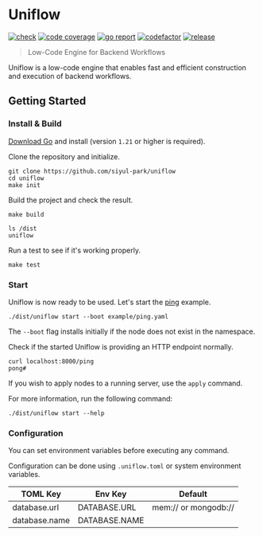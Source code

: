 # Uniflow

[![check][repo_check_img]][repo_check_url]
[![code coverage][go_code_coverage_img]][go_code_coverage_url]
[![go report][go_report_img]][go_report_url]
[![codefactor][repo_codefactor_img]][repo_codefactor_url]
[![release][repo_releases_img]][repo_releases_url]

> Low-Code Engine for Backend Workflows

Uniflow is a low-code engine that enables fast and efficient construction and execution of backend workflows.

## Getting Started
### Install & Build
[Download Go][go_download_url] and install (version `1.21` or higher is required).

Clone the repository and initialize.

```shell
git clone https://github.com/siyul-park/uniflow
cd uniflow
make init
```

Build the project and check the result.

```shell
make build
```

```shell
ls /dist
uniflow
```

Run a test to see if it's working properly.

```shell
make test
```

### Start
Uniflow is now ready to be used. Let's start the [ping](/examples/ping.yaml) example.

```shell
./dist/uniflow start --boot example/ping.yaml
```
The `--boot` flag installs initially if the node does not exist in the namespace.

Check if the started Uniflow is providing an HTTP endpoint normally.

```shell
curl localhost:8000/ping
pong#
```

If you wish to apply nodes to a running server, use the `apply` command.

For more information, run the following command:
```shell
./dist/uniflow start --help
```

### Configuration
You can set environment variables before executing any command.

Configuration can be done using `.uniflow.toml` or system environment variables.

| TOML Key | Env Key | Default |
|---|---|---|
| database.url | DATABASE.URL | mem:// or mongodb:// |
| database.name | DATABASE.NAME |  |

<!-- Go -->

[go_download_url]: https://golang.org/dl/
[go_version_img]: https://img.shields.io/badge/Go-1.21+-00ADD8?style=for-the-badge&logo=go
[go_code_coverage_img]: https://codecov.io/gh/siyul-park/uniflow/graph/badge.svg?token=quEl9AbBcW
[go_code_coverage_url]: https://codecov.io/gh/siyul-park/uniflow
[go_report_img]: https://goreportcard.com/badge/github.com/siyul-park/uniflow
[go_report_url]: https://goreportcard.com/report/github.com/siyul-park/uniflow

<!-- Repository -->

[repo_url]: https://github.com/siyul-park/uniflow
[repo_issues_url]: https://github.com/siyul-park/uniflow/issues
[repo_pull_request_url]: https://github.com/siyul-park/uniflow/pulls
[repo_discussions_url]: https://github.com/siyul-park/uniflow/discussions
[repo_releases_img]: https://img.shields.io/github/release/siyul-park/uniflow.svg
[repo_releases_url]: https://github.com/siyul-park/uniflow/releases
[repo_wiki_url]: https://github.com/siyul-park/uniflow/wiki
[repo_wiki_img]: https://img.shields.io/badge/docs-wiki_page-blue?style=for-the-badge&logo=none
[repo_wiki_faq_url]: https://github.com/siyul-park/uniflow/wiki/FAQ
[repo_check_img]: https://github.com/siyul-park/uniflow/actions/workflows/check.yml/badge.svg
[repo_check_url]: https://github.com/siyul-park/uniflow/actions/workflows/check.yml
[repo_codefactor_img]: https://www.codefactor.io/repository/github/siyul-park/uniflow/badge
[repo_codefactor_url]: https://www.codefactor.io/repository/github/siyul-park/uniflow
